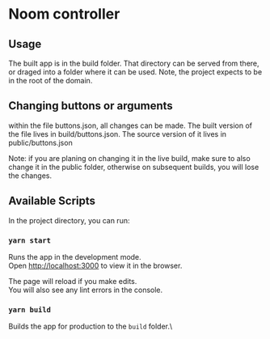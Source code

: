# Noom controller 

## Usage 
The built app is in the build folder. That directory can be served from there, or draged into a folder where it can be used. Note, the project expects to be in the root of the domain. 

## Changing buttons or arguments 
within the file buttons.json, all changes can be made. The built version of the file lives in build/buttons.json. The source version of it lives in public/buttons.json

Note: if you are planing on changing it in the live build, make sure to also change it in the public folder, otherwise on subsequent builds, you will lose the changes. 


## Available Scripts

In the project directory, you can run:

### `yarn start`

Runs the app in the development mode.\
Open [http://localhost:3000](http://localhost:3000) to view it in the browser.

The page will reload if you make edits.\
You will also see any lint errors in the console.

### `yarn build`

Builds the app for production to the `build` folder.\


